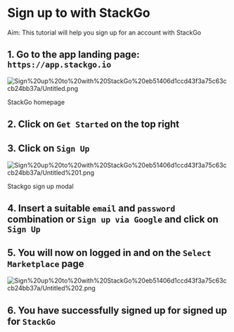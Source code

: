 # Sign up to with StackGo

Aim: This tutorial will help you sign up for an account with StackGo

## 1. Go to the app landing page: `https://app.stackgo.io`

![Sign%20up%20to%20with%20StackGo%20eb51406d1ccd43f3a75c63ccb24bb37a/Untitled.png](Sign%20up%20to%20with%20StackGo%20eb51406d1ccd43f3a75c63ccb24bb37a/Untitled.png)

StackGo homepage

## 2. Click on `Get Started` on the top right

## 3. Click on `Sign Up`

![Sign%20up%20to%20with%20StackGo%20eb51406d1ccd43f3a75c63ccb24bb37a/Untitled%201.png](Sign%20up%20to%20with%20StackGo%20eb51406d1ccd43f3a75c63ccb24bb37a/Untitled%201.png)

Stackgo sign up modal

## 4. Insert a suitable `email` and `password` combination or `Sign up via Google` and click on `Sign Up`

## 5. You will now on logged in and on the `Select Marketplace` page

![Sign%20up%20to%20with%20StackGo%20eb51406d1ccd43f3a75c63ccb24bb37a/Untitled%202.png](Sign%20up%20to%20with%20StackGo%20eb51406d1ccd43f3a75c63ccb24bb37a/Untitled%202.png)

## 6. You have successfully signed up for signed up for `StackGo`